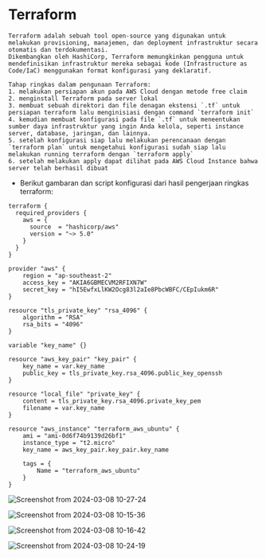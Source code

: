 # Terraform
```
Terraform adalah sebuah tool open-source yang digunakan untuk melakukan provisioning, manajemen, dan deployment infrastruktur secara otomatis dan terdokumentasi. 
Dikembangkan oleh HashiCorp, Terraform memungkinkan pengguna untuk mendefinisikan infrastruktur mereka sebagai kode (Infrastructure as Code/IaC) menggunakan format konfigurasi yang deklaratif.

Tahap ringkas dalam pengunaan Terraform:
1. melakukan persiapan akun pada AWS Cloud dengan metode free claim
2. menginstall Terraform pada server lokal 
3. membuat sebuah direktori dan file denagan ekstensi `.tf` untuk persiapan terraform lalu menginisiasi dengan command `terraform init`
4. kemudian membuat konfigurasi pada file `.tf` untuk meneentukan sumber daya infrastruktur yang ingin Anda kelola, seperti instance server, database, jaringan, dan lainnya.
5. setelah konfigurasi siap lalu melakukan perencanaan dengan `terraform plan` untuk mengetahui konfigurasi sudah siap lalu melakukan running terraform dengan `terraform apply`
6. setelah melakukan apply dapat dilihat pada AWS Cloud Instance bahwa server telah berhasil dibuat

```
+ Berikut gambaran dan script konfigurasi dari hasil pengerjaan ringkas terraform:


```
terraform {
  required_providers {
    aws = {
      source  = "hashicorp/aws"
      version = "~> 5.0"
    }
  }
}

provider "aws" {
    region = "ap-southeast-2"
    access_key = "AKIA6GBMECVM2RFIXN7W"
    secret_key = "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"
}

resource "tls_private_key" "rsa_4096" {
    algorithm = "RSA"
    rsa_bits = "4096"
}

variable "key_name" {}

resource "aws_key_pair" "key_pair" {
    key_name = var.key_name
    public_key = tls_private_key.rsa_4096.public_key_openssh
}

resource "local_file" "private_key" {
    content = tls_private_key.rsa_4096.private_key_pem
    filename = var.key_name
}

resource "aws_instance" "terraform_aws_ubuntu" {
    ami = "ami-0d6f74b9139d26bf1"
    instance_type = "t2.micro"
    key_name = aws_key_pair.key_pair.key_name

    tags = {
        Name = "terraform_aws_ubuntu"
    }
}
```

![Screenshot from 2024-03-08 10-27-24](https://github.com/Muna-020/DEVOPS-BATCH-19/assets/74352384/ccb4590b-0bf7-409e-b00e-4369dd4e95eb)

![Screenshot from 2024-03-08 10-15-36](https://github.com/Muna-020/DEVOPS-BATCH-19/assets/74352384/1ecfc3f0-15ee-44f4-b0d2-d519bf997dab)

![Screenshot from 2024-03-08 10-16-42](https://github.com/Muna-020/DEVOPS-BATCH-19/assets/74352384/c05aa2dd-04c8-4156-af45-7408a9ab0b3a)

![Screenshot from 2024-03-08 10-24-19](https://github.com/Muna-020/DEVOPS-BATCH-19/assets/74352384/3a4f071b-d35a-47ae-9bfd-f748c87d1448)

